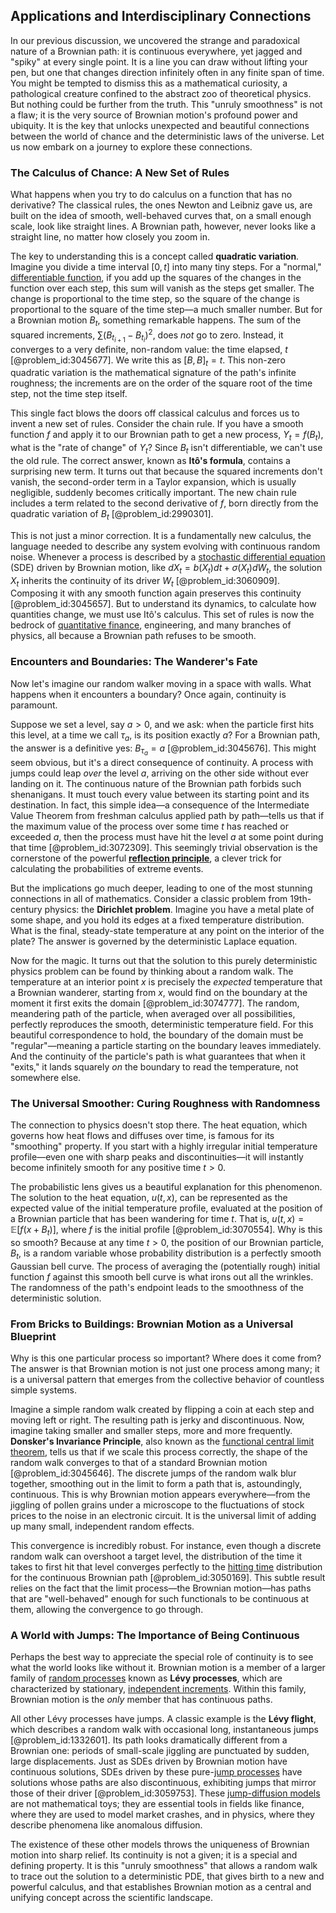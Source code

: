 ## Applications and Interdisciplinary Connections

In our previous discussion, we uncovered the strange and paradoxical nature of a Brownian path: it is continuous everywhere, yet jagged and "spiky" at every single point. It is a line you can draw without lifting your pen, but one that changes direction infinitely often in any finite span of time. You might be tempted to dismiss this as a mathematical curiosity, a pathological creature confined to the abstract zoo of theoretical physics. But nothing could be further from the truth. This "unruly smoothness" is not a flaw; it is the very source of Brownian motion's profound power and ubiquity. It is the key that unlocks unexpected and beautiful connections between the world of chance and the deterministic laws of the universe. Let us now embark on a journey to explore these connections.

### The Calculus of Chance: A New Set of Rules

What happens when you try to do calculus on a function that has no derivative? The classical rules, the ones Newton and Leibniz gave us, are built on the idea of smooth, well-behaved curves that, on a small enough scale, look like straight lines. A Brownian path, however, never looks like a straight line, no matter how closely you zoom in.

The key to understanding this is a concept called **quadratic variation**. Imagine you divide a time interval $[0,t]$ into many tiny steps. For a "normal," [differentiable function](@article_id:144096), if you add up the squares of the changes in the function over each step, this sum will vanish as the steps get smaller. The change is proportional to the time step, so the square of the change is proportional to the square of the time step—a much smaller number. But for a Brownian motion $B_t$, something remarkable happens. The sum of the squared increments, $\sum (B_{t_{i+1}} - B_{t_i})^2$, does *not* go to zero. Instead, it converges to a very definite, non-random value: the time elapsed, $t$ [@problem_id:3045677]. We write this as $[B,B]_t = t$. This non-zero quadratic variation is the mathematical signature of the path's infinite roughness; the increments are on the order of the square root of the time step, not the time step itself.

This single fact blows the doors off classical calculus and forces us to invent a new set of rules. Consider the chain rule. If you have a smooth function $f$ and apply it to our Brownian path to get a new process, $Y_t = f(B_t)$, what is the "rate of change" of $Y_t$? Since $B_t$ isn't differentiable, we can't use the old rule. The correct answer, known as **Itô's formula**, contains a surprising new term. It turns out that because the squared increments don't vanish, the second-order term in a Taylor expansion, which is usually negligible, suddenly becomes critically important. The new chain rule includes a term related to the second derivative of $f$, born directly from the quadratic variation of $B_t$ [@problem_id:2990301].

This is not just a minor correction. It is a fundamentally new calculus, the language needed to describe any system evolving with continuous random noise. Whenever a process is described by a [stochastic differential equation](@article_id:139885) (SDE) driven by Brownian motion, like $dX_t = b(X_t)dt + \sigma(X_t)dW_t$, the solution $X_t$ inherits the continuity of its driver $W_t$ [@problem_id:3060909]. Composing it with any smooth function again preserves this continuity [@problem_id:3045657]. But to understand its dynamics, to calculate how quantities change, we must use Itô's calculus. This set of rules is now the bedrock of [quantitative finance](@article_id:138626), engineering, and many branches of physics, all because a Brownian path refuses to be smooth.

### Encounters and Boundaries: The Wanderer's Fate

Now let's imagine our random walker moving in a space with walls. What happens when it encounters a boundary? Once again, continuity is paramount.

Suppose we set a level, say $a \gt 0$, and we ask: when the particle first hits this level, at a time we call $\tau_a$, is its position exactly $a$? For a Brownian path, the answer is a definitive yes: $B_{\tau_a} = a$ [@problem_id:3045676]. This might seem obvious, but it's a direct consequence of continuity. A process with jumps could leap *over* the level $a$, arriving on the other side without ever landing on it. The continuous nature of the Brownian path forbids such shenanigans. It must touch every value between its starting point and its destination. In fact, this simple idea—a consequence of the Intermediate Value Theorem from freshman calculus applied path by path—tells us that if the maximum value of the process over some time $t$ has reached or exceeded $a$, then the process must have hit the level $a$ at some point during that time [@problem_id:3072309]. This seemingly trivial observation is the cornerstone of the powerful **[reflection principle](@article_id:148010)**, a clever trick for calculating the probabilities of extreme events.

But the implications go much deeper, leading to one of the most stunning connections in all of mathematics. Consider a classic problem from 19th-century physics: the **Dirichlet problem**. Imagine you have a metal plate of some shape, and you hold its edges at a fixed temperature distribution. What is the final, steady-state temperature at any point on the interior of the plate? The answer is governed by the deterministic Laplace equation.

Now for the magic. It turns out that the solution to this purely deterministic physics problem can be found by thinking about a random walk. The temperature at an interior point $x$ is precisely the *expected* temperature that a Brownian wanderer, starting from $x$, would find on the boundary at the moment it first exits the domain [@problem_id:3074777]. The random, meandering path of the particle, when averaged over all possibilities, perfectly reproduces the smooth, deterministic temperature field. For this beautiful correspondence to hold, the boundary of the domain must be "regular"—meaning a particle starting on the boundary leaves immediately. And the continuity of the particle's path is what guarantees that when it "exits," it lands squarely *on* the boundary to read the temperature, not somewhere else.

### The Universal Smoother: Curing Roughness with Randomness

The connection to physics doesn't stop there. The heat equation, which governs how heat flows and diffuses over time, is famous for its "smoothing" property. If you start with a highly irregular initial temperature profile—even one with sharp peaks and discontinuities—it will instantly become infinitely smooth for any positive time $t \gt 0$.

The probabilistic lens gives us a beautiful explanation for this phenomenon. The solution to the heat equation, $u(t,x)$, can be represented as the expected value of the initial temperature profile, evaluated at the position of a Brownian particle that has been wandering for time $t$. That is, $u(t,x) = \mathbb{E}[f(x+B_t)]$, where $f$ is the initial profile [@problem_id:3070554]. Why is this so smooth? Because at any time $t \gt 0$, the position of our Brownian particle, $B_t$, is a random variable whose probability distribution is a perfectly smooth Gaussian bell curve. The process of averaging the (potentially rough) initial function $f$ against this smooth bell curve is what irons out all the wrinkles. The randomness of the path's endpoint leads to the smoothness of the deterministic solution.

### From Bricks to Buildings: Brownian Motion as a Universal Blueprint

Why is this one particular process so important? Where does it come from? The answer is that Brownian motion is not just one process among many; it is a universal pattern that emerges from the collective behavior of countless simple systems.

Imagine a simple random walk created by flipping a coin at each step and moving left or right. The resulting path is jerky and discontinuous. Now, imagine taking smaller and smaller steps, more and more frequently. **Donsker's Invariance Principle**, also known as the [functional central limit theorem](@article_id:181512), tells us that if we scale this process correctly, the shape of the random walk converges to that of a standard Brownian motion [@problem_id:3045646]. The discrete jumps of the random walk blur together, smoothing out in the limit to form a path that is, astoundingly, continuous. This is why Brownian motion appears everywhere—from the jiggling of pollen grains under a microscope to the fluctuations of stock prices to the noise in an electronic circuit. It is the universal limit of adding up many small, independent random effects.

This convergence is incredibly robust. For instance, even though a discrete random walk can overshoot a target level, the distribution of the time it takes to first hit that level converges perfectly to the [hitting time](@article_id:263670) distribution for the continuous Brownian path [@problem_id:3050169]. This subtle result relies on the fact that the limit process—the Brownian motion—has paths that are "well-behaved" enough for such functionals to be continuous at them, allowing the convergence to go through.

### A World with Jumps: The Importance of Being Continuous

Perhaps the best way to appreciate the special role of continuity is to see what the world looks like without it. Brownian motion is a member of a larger family of [random processes](@article_id:267993) known as **Lévy processes**, which are characterized by stationary, [independent increments](@article_id:261669). Within this family, Brownian motion is the *only* member that has continuous paths.

All other Lévy processes have jumps. A classic example is the **Lévy flight**, which describes a random walk with occasional long, instantaneous jumps [@problem_id:1332601]. Its path looks dramatically different from a Brownian one: periods of small-scale jiggling are punctuated by sudden, large displacements. Just as SDEs driven by Brownian motion have continuous solutions, SDEs driven by these pure-[jump processes](@article_id:180459) have solutions whose paths are also discontinuous, exhibiting jumps that mirror those of their driver [@problem_id:3059753]. These [jump-diffusion models](@article_id:264024) are not mathematical toys; they are essential tools in fields like finance, where they are used to model market crashes, and in physics, where they describe phenomena like anomalous diffusion.

The existence of these other models throws the uniqueness of Brownian motion into sharp relief. Its continuity is not a given; it is a special and defining property. It is this "unruly smoothness" that allows a random walk to trace out the solution to a deterministic PDE, that gives birth to a new and powerful calculus, and that establishes Brownian motion as a central and unifying concept across the scientific landscape.